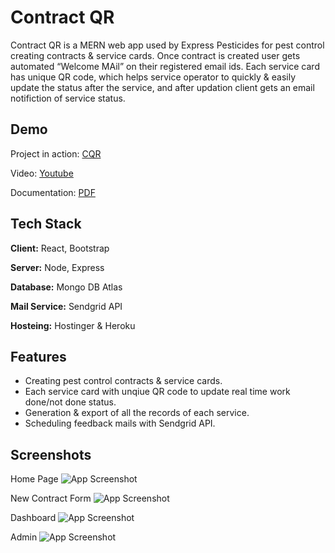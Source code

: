 # Contract QR

Contract QR is a MERN web app used by Express Pesticides for pest control creating contracts & service cards. Once contract is created user gets automated “Welcome MAil” on their registered email ids. Each service card has unique QR code, which helps service operator to quickly & easily update the status after the service, and after updation client gets an email notifiction of service status.

## Demo

Project in action: [CQR](https://cqr.sat9.in/)

Video: [Youtube](https://youtu.be/2OMce57A7sY)

Documentation: [PDF](https://res.cloudinary.com/epcorn/image/upload/v1675857316/signature/Contract_QR_wm4giu.pdf)

## Tech Stack

**Client:** React, Bootstrap

**Server:** Node, Express

**Database:** Mongo DB Atlas

**Mail Service:** Sendgrid API

**Hosteing:** Hostinger & Heroku

## Features

- Creating pest control contracts & service cards.
- Each service card with unqiue QR code to update real time work done/not done status.
- Generation & export of all the records of each service.
- Scheduling feedback mails with Sendgrid API.

## Screenshots

Home Page
![App Screenshot](https://res.cloudinary.com/epcorn/image/upload/v1675834648/signature/Untitled_hbozj4.png)

New Contract Form
![App Screenshot](https://res.cloudinary.com/epcorn/image/upload/v1675835417/signature/contractform_rqxf3n.png)

Dashboard
![App Screenshot](https://res.cloudinary.com/epcorn/image/upload/v1675835191/signature/dashboard_emlxlf.png)

Admin
![App Screenshot](https://res.cloudinary.com/epcorn/image/upload/v1675835191/signature/admin_aval7a.png)
